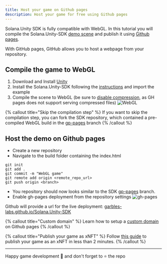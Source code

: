 ```yaml
---
title: Host your game on Github pages
description: Host your game for free using Github pages
---
```


Solana.Unity SDK is fully compatible with WebGL. In this tutorial you will compile the Solana.Unity-SDK [demo scene](https://garbles-labs.github.io/Solana.Unity-SDK/) and publish it using [Github pages](https://pages.github.com/).

With GitHub pages, GitHub allows you to host a webpage from your repository.

## Compile the game to WebGL

1. Download and Install [Unity](https://unity3d.com/get-unity/download)
2. Install the Solana.Unity-SDK following the [instructions](https://github.com/garbles-labs/Solana.Unity-SDK#installation) and import the example
4. Compile the scene to WebGL (be sure to [disable compression](https://www.youtube.com/watch?v=2jjESP58jsA), as GH pages does not support serving compressed files)
   ![WebGL](/webgl.png)

{% callout title="Skip the compilation step" %}
If you want to skip the compilation step, you can fork the SDK repository, which contained a pre-compiled WebGL build in the [gp-pages](https://github.com/garbles-labs/Solana.Unity-SDK/tree/gh-pages) branch 
{% /callout %}

## Host the demo on Github pages

- Create a new repository
- Navigate to the build folder containing the index.html

```shell
git init
git add .
git commit -m "WebGL game"
git remote add origin <remote_repo_url>
git push origin <branch>
```

- You repository should now looks similar to the SDK [gp-pages](https://github.com/garbles-labs/Solana.Unity-SDK/tree/gh-pages) branch.
- Enable gh-pages deployment from the repository settings
![gh-pages](/gh-pages-deply.png)

Github will provide a url for the live deployment: [garbles-labs.github.io/Solana.Unity-SDK](https://garbles-labs.github.io/Solana.Unity-SDK/)

{% callout title="Custom domain" %}
Learn how to setup a [custom domain](https://docs.github.com/en/pages/configuring-a-custom-domain-for-your-github-pages-site) on Github pages
{% /callout %}

{% callout title="Publish your game as xNFT" %}
Follow [this guide](/docs/xnft#deploy-your-game-as-an-x-nft) to publish your game as an xNFT in less than 2 minutes.
{% /callout %}


---

Happy game development 🎈 and don't forget to ⭐ the repo

